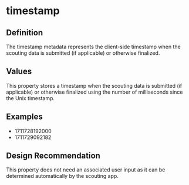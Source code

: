 # timestamp

## Definition
The timestamp metadata represents the client-side timestamp when the scouting data is submitted (if applicable) or otherwise finalized.

## Values
This property stores a timestamp when the scouting data is submitted (if applicable) or otherwise finalized using the number of milliseconds since the Unix timestamp.

## Examples
- 1711728192000
- 1711729092182

## Design Recommendation
This property does not need an associated user input as it can be determined automatically by the scouting app.